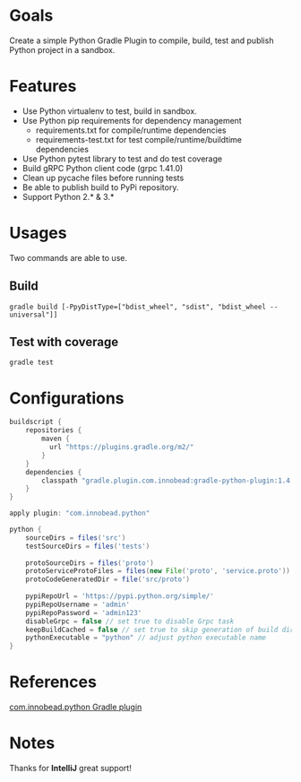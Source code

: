 # Goals
Create a simple Python Gradle Plugin to compile, build, test and publish Python project in a sandbox. 

# Features
* Use Python virtualenv to test, build in sandbox.
* Use Python pip requirements for dependency management
  * requirements.txt for compile/runtime dependencies
  * requirements-test.txt for test compile/runtime/buildtime dependencies
* Use Python pytest library to test and do test coverage
* Build gRPC Python client code (grpc 1.41.0)
* Clean up pycache files before running tests
* Be able to publish build to PyPi repository.
* Support Python 2.* & 3.*

# Usages
Two commands are able to use.
## Build
`gradle build [-PpyDistType=["bdist_wheel", "sdist", "bdist_wheel --universal"]]`

## Test with coverage
`gradle test`

# Configurations
```groovy
buildscript {
    repositories {
        maven {
          url "https://plugins.gradle.org/m2/"
        }
    }
    dependencies {
        classpath "gradle.plugin.com.innobead:gradle-python-plugin:1.4.0"
    }
}

apply plugin: "com.innobead.python"

python {
    sourceDirs = files('src')
    testSourceDirs = files('tests')
    
    protoSourceDirs = files('proto')
    protoServiceProtoFiles = files(new File('proto', 'service.proto'))
    protoCodeGeneratedDir = file('src/proto')
    
    pypiRepoUrl = 'https://pypi.python.org/simple/'
    pypiRepoUsername = 'admin'
    pypiRepoPassword = 'admin123'
    disableGrpc = false // set true to disable Grpc task
    keepBuildCached = false // set true to skip generation of build directory once already created
    pythonExecutable = "python" // adjust python executable name
}

```

# References
[com.innobead.python Gradle plugin](https://plugins.gradle.org/plugin/com.innobead.python)

# Notes
Thanks for **IntelliJ** great support!
